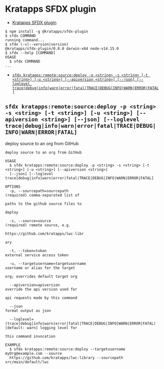 # Kratapps SFDX plugin

<!-- toc -->
* [Kratapps SFDX plugin](#kratapps-sfdx-plugin)
<!-- tocstop -->

<!-- install -->

<!-- usage -->
```sh-session
$ npm install -g @kratapps/sfdx-plugin
$ sfdx COMMAND
running command...
$ sfdx (-v|--version|version)
@kratapps/sfdx-plugin/0.0.0 darwin-x64 node-v14.15.0
$ sfdx --help [COMMAND]
USAGE
  $ sfdx COMMAND
...
```
<!-- usagestop -->

<!-- commands -->
* [`sfdx kratapps:remote:source:deploy -p <string> -s <string> [-t <string>] [-u <string>] [--apiversion <string>] [--json] [--loglevel trace|debug|info|warn|error|fatal|TRACE|DEBUG|INFO|WARN|ERROR|FATAL]`](#sfdx-kratappsremotesourcedeploy--p-string--s-string--t-string--u-string---apiversion-string---json---loglevel-tracedebuginfowarnerrorfataltracedebuginfowarnerrorfatal)

## `sfdx kratapps:remote:source:deploy -p <string> -s <string> [-t <string>] [-u <string>] [--apiversion <string>] [--json] [--loglevel trace|debug|info|warn|error|fatal|TRACE|DEBUG|INFO|WARN|ERROR|FATAL]`

deploy source to an org from GitHub

```
deploy source to an org from GitHub

USAGE
  $ sfdx kratapps:remote:source:deploy -p <string> -s <string> [-t <string>] [-u <string>] [--apiversion <string>] 
  [--json] [--loglevel trace|debug|info|warn|error|fatal|TRACE|DEBUG|INFO|WARN|ERROR|FATAL]

OPTIONS
  -p, --sourcepath=sourcepath                                                       (required) comma-separated list of
                                                                                    paths to the github source files to
                                                                                    deploy

  -s, --source=source                                                               (required) remote source, e.g.
                                                                                    https://github.com/kratapps/lwc-libr
                                                                                    ary

  -t, --token=token                                                                 external service access token

  -u, --targetusername=targetusername                                               username or alias for the target
                                                                                    org; overrides default target org

  --apiversion=apiversion                                                           override the api version used for
                                                                                    api requests made by this command

  --json                                                                            format output as json

  --loglevel=(trace|debug|info|warn|error|fatal|TRACE|DEBUG|INFO|WARN|ERROR|FATAL)  [default: warn] logging level for
                                                                                    this command invocation

EXAMPLE
  $ sfdx kratapps:remote:source:deploy --targetusername myOrg@example.com --source 
  https://github.com/kratapps/lwc-library --sourcepath src/main/default/lwc
```
<!-- commandsstop -->
